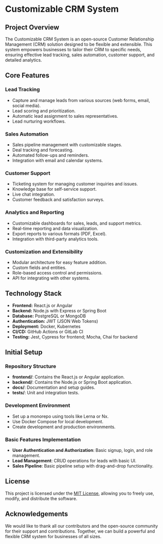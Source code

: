 # Customizable CRM System

## Project Overview
The Customizable CRM System is an open-source Customer Relationship Management (CRM) solution designed to be flexible and extensible. This system empowers businesses to tailor their CRM to specific needs, ensuring effective lead tracking, sales automation, customer support, and detailed analytics.

## Core Features

### Lead Tracking
- Capture and manage leads from various sources (web forms, email, social media).
- Lead scoring and prioritization.
- Automatic lead assignment to sales representatives.
- Lead nurturing workflows.

### Sales Automation
- Sales pipeline management with customizable stages.
- Deal tracking and forecasting.
- Automated follow-ups and reminders.
- Integration with email and calendar systems.

### Customer Support
- Ticketing system for managing customer inquiries and issues.
- Knowledge base for self-service support.
- Live chat integration.
- Customer feedback and satisfaction surveys.

### Analytics and Reporting
- Customizable dashboards for sales, leads, and support metrics.
- Real-time reporting and data visualization.
- Export reports to various formats (PDF, Excel).
- Integration with third-party analytics tools.

### Customization and Extensibility
- Modular architecture for easy feature addition.
- Custom fields and entities.
- Role-based access control and permissions.
- API for integrating with other systems.

## Technology Stack
- **Frontend:** React.js or Angular
- **Backend:** Node.js with Express or Spring Boot
- **Database:** PostgreSQL or MongoDB
- **Authentication:** JWT (JSON Web Tokens)
- **Deployment:** Docker, Kubernetes
- **CI/CD:** GitHub Actions or GitLab CI
- **Testing:** Jest, Cypress for frontend; Mocha, Chai for backend

## Initial Setup

### Repository Structure
- **frontend/**: Contains the React.js or Angular application.
- **backend/**: Contains the Node.js or Spring Boot application.
- **docs/**: Documentation and setup guides.
- **tests/**: Unit and integration tests.

### Development Environment
- Set up a monorepo using tools like Lerna or Nx.
- Use Docker Compose for local development.
- Create development and production environments.

### Basic Features Implementation
- **User Authentication and Authorization**: Basic signup, login, and role management.
- **Lead Management**: CRUD operations for leads with basic UI.
- **Sales Pipeline**: Basic pipeline setup with drag-and-drop functionality.


## License
This project is licensed under the [MIT License](#), allowing you to freely use, modify, and distribute the software.

## Acknowledgements
We would like to thank all our contributors and the open-source community for their support and contributions. Together, we can build a powerful and flexible CRM system for businesses of all sizes.




